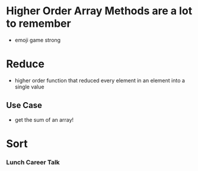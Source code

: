 # Higher Order Array Methods are a lot to remember
* emoji game strong

# Reduce
* higher order function that reduced every element in an element into a single value

## Use Case
* get the sum of an array!

# Sort



### Lunch Career Talk